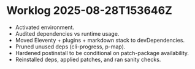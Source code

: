 # Worklog 2025-08-28T153646Z

- Activated environment.
- Audited dependencies vs runtime usage.
- Moved Eleventy + plugins + markdown stack to devDependencies.
- Pruned unused deps (cli-progress, p-map).
- Hardened postinstall to be conditional on patch-package availability.
- Reinstalled deps, applied patches, and ran sanity checks.

